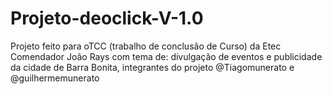 # Projeto-deoclick-V-1.0
 Projeto feito para oTCC (trabalho de conclusão de Curso) da Etec Comendador João Rays com tema de: divulgação de eventos e publicidade da cidade de Barra Bonita, integrantes do projeto @Tiagomunerato e @guilhermemunerato
